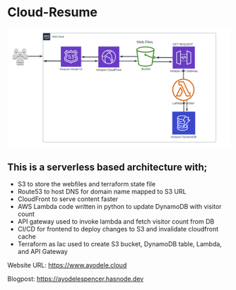 # Cloud-Resume

![Architecture Diagram](CloudResume.png)

## This is a serverless based architecture with;

- S3 to store the webfiles and terraform state file
- Route53 to host DNS for domain name mapped to S3 URL
- CloudFront to serve content faster
- AWS Lambda code written in python to update DynamoDB with visitor count
- API gateway used to invoke lambda and fetch visitor count from DB
- CI/CD for frontend to deploy changes to S3 and invalidate cloudfront cache
- Terraform as Iac used to create S3 bucket, DynamoDB table, Lambda, and API Gateway

Website URL: https://www.ayodele.cloud

Blogpost:  https://ayodelespencer.hasnode.dev
